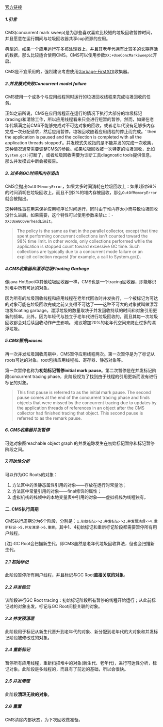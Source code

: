 [官方链接](https://docs.oracle.com/javase/10/gctuning/concurrent-mark-sweep-cms-collector.htm#JSGCT-GUID-FF8150AC-73D9-4780-91DD-148E63FA1BFF)

##### 1.引言

CMS(concurrent mark sweep)是为那些喜欢喜欢比较短的垃圾回收暂停时间，并且愿意在运行期间与垃圾回收器共享cup资源的应用。

典型的，如果一个应用运行在多核处理器上，并且其老年代拥有比较多的长期存活的数据，那么比较适合使用CMS。CMS可以使用参数`XX:+UseConcMarkSweepGC`开启。

CMS是不宜采用的，强烈建议考虑使用[Garbage-First(G1)](https://docs.oracle.com/javase/10/gctuning/garbage-first-garbage-collector-tuning.htm#JSGCT-GUID-90E30ACA-8040-432E-B3A0-1E0440AB556A)收集器。


##### 2.并发模式失败Concurrent model failure

CMS使用一个或多个与应用线程同时运行的垃圾回收线程来完成垃圾回收的任务。

正如之前所说，CMS在应用线程正在运行的情况下执行大部分的垃圾标记(tracing)和清除工作，所以应用线程看来只会进行短暂的暂停。然而，如果在老年代填满之前CMS不能够完成对不可达对象的回收，或者老年代没有足够多内存完成一次分配请求，然后应用暂停，垃圾回收随着应用线程的停止而完成。‘ then the application is paused and the collection is completed with all the application threads stopped’。并发模式失败指的是不能并发的完成一次收集，这种情况通常需要调整CMS的参数。如果垃圾回收被一次特定的垃圾回收，比如`System.gc()`打断了，或者垃圾回收需要为诊断工具diagnostic tools提供信息，那么并发模式中断会被报告。

##### 3. 过多的GC时间和内存溢出

CMS会抛出`OutOfMemoryError`，如果太多时间消耗在垃圾回收上：如果超过98%的时间消耗在垃圾回收上，而且不到2%的堆内存被回收，那么`OutOfMemoryError`就会被抛出。

这种特性旨在用来保护应用程序长时间运行，同时由于堆内存太小而导致垃圾回收没什么进展。如果需要，这个特性可以使用参数来禁止：`-XX:UseGCOverheadLimit`。

>The policy is the same as that in the parallel collector, except that time spent performing concurrent collections isn't counted toward the 98% time limit. In other words, only collections performed while the application is stopped count toward excessive GC time. Such collections are typically due to a concurrent mode failure or an explicit collection request (for example, a call to System.gc()).

##### 4.CMS收集器和漂浮垃圾Floating Garbage

像java HotSpot中其他垃圾回收器一样，CMS也是一个tracing回收器，即能够识别堆中所有可达的对象。

因为所有的垃圾回收线程和应用线程在老年代回收时并发执行，一个被标记为可达的对象可能在垃圾回收完成之前又变得不可达了——这种不可大的对象就叫做漂浮垃圾floating garbage。漂浮垃圾的数量取决于并发回收持续的时间和对象引用更新的频率。此外，因为年轻代与独立于老年代进行垃圾回收的，而且其每一次垃圾回收都会对后续回收动作产生影响。
建议增加20%的老年代空间来防止过多的漂浮垃圾。

##### 5.CMS暂停pauses

再一次并发垃圾回收周期中，CMS暂停应用线程两次。第一次暂停是为了标记从roots可达的对象。root包括应用线程栈、寄存器、静态对象等。

第一次暂停也称为**初始标记暂停initial mark pause**。第二次暂停是在并发标记阶段concurrent tracing phase，此阶段视为了找到由于线程的引用更新而没有进行标记的对象。
>This first pause is referred to as the initial mark pause. The second pause comes at the end of the concurrent tracing phase and finds objects that were missed by the concurrent tracing due to updates by the application threads of references in an object after the CMS collector had finished tracing that object. This second pause is referred to as the remark pause.

##### 6. CMS收集器并发暂停

可达对象图reachable object graph 的并发追踪发生在初始标记暂停和标记暂停阶段之间。


##### 7.可达性分析

可以作为GC Roots的对象：
1. 方法区中的类静态属性引用的对象——存放在运行时常量池；
2. 方法区中常量引用的对象——final修饰的属性；
3. 虚拟机栈的栈帧中的本地变量表中引用的对象——虚拟机栈为线程独有。


#### 二. CMS执行周期

CMS执行周期分为6个阶段，分别是：`1.初始标记->2.并发标记->3.并发预清理->4.重新标记->5.并发清理->6.重置`。其中1、4初始标记和重新标记阶段都需要暂停所有用户线程。

[注]:GC Root会扫描新生代，即CMS虽然是老年代垃圾回收算法，但也会扫描新生代。

##### 2.1 初始标记

此阶段暂停所有用户线程，并且标记与GC Root**直接关联的对象**。

##### 2.2 并发标记

该阶段进行GC Root tracing：初始标记阶段所有暂停的线程开始运行；从此前标记过的对象出发，标记与GC Root间接关联的对象。

##### 2.3 并发预清理

此阶段用于标记从新生代晋升到老年代的对象、新分配到老年代的大对象和并发标记阶段被修改过的对象。

##### 2.4 重新标记

暂停所有应用线程，重新扫描堆中的对象(新生代、老年代)，进行可达性分析，标记对象。此阶段是多线程的，而且有了前边的基础，所以会很快。

##### 2.5 并发清理

此阶段**清理无效的对象**。

##### 2.6 重置

CMS清除内部状态，为下次回收做准备。



